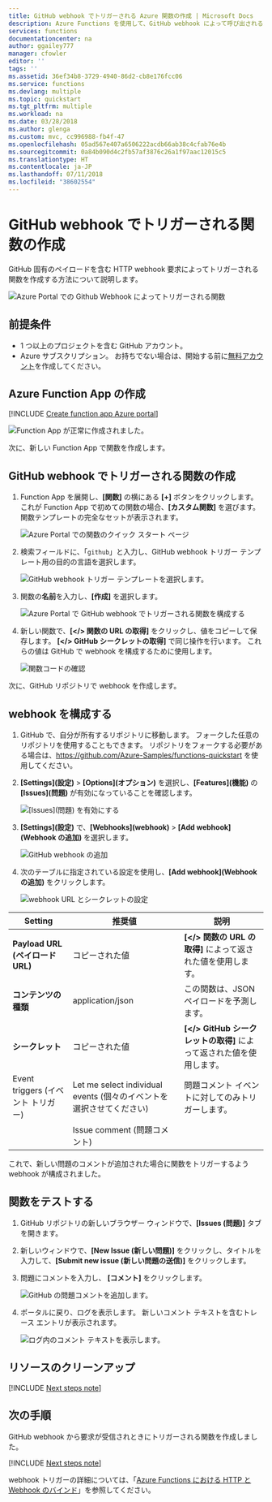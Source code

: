 ```yaml
---
title: GitHub webhook でトリガーされる Azure 関数の作成 | Microsoft Docs
description: Azure Functions を使用して、GitHub webhook によって呼び出されるサーバーレスの関数を作成します。
services: functions
documentationcenter: na
author: ggailey777
manager: cfowler
editor: ''
tags: ''
ms.assetid: 36ef34b8-3729-4940-86d2-cb8e176fcc06
ms.service: functions
ms.devlang: multiple
ms.topic: quickstart
ms.tgt_pltfrm: multiple
ms.workload: na
ms.date: 03/28/2018
ms.author: glenga
ms.custom: mvc, cc996988-fb4f-47
ms.openlocfilehash: 05ad567e407a6506222acdb66ab38c4cfab76e4b
ms.sourcegitcommit: 0a84b090d4c2fb57af3876c26a1f97aac12015c5
ms.translationtype: HT
ms.contentlocale: ja-JP
ms.lasthandoff: 07/11/2018
ms.locfileid: "38602554"
---
```

# <a name="create-a-function-triggered-by-a-github-webhook"></a>GitHub webhook でトリガーされる関数の作成

GitHub 固有のペイロードを含む HTTP webhook 要求によってトリガーされる関数を作成する方法について説明します。

![Azure Portal での Github Webhook によってトリガーされる関数](./media/functions-create-github-webhook-triggered-function/function-app-in-portal-editor.png)

## <a name="prerequisites"></a>前提条件

+ 1 つ以上のプロジェクトを含む GitHub アカウント。
+ Azure サブスクリプション。 お持ちでない場合は、開始する前に[無料アカウント](https://azure.microsoft.com/free/?WT.mc_id=A261C142F)を作成してください。

## <a name="create-an-azure-function-app"></a>Azure Function App の作成

[!INCLUDE [Create function app Azure portal](../../includes/functions-create-function-app-portal.md)]

![Function App が正常に作成されました。](./media/functions-create-first-azure-function/function-app-create-success.png)

次に、新しい Function App で関数を作成します。

<a name="create-function"></a>

## <a name="create-a-github-webhook-triggered-function"></a>GitHub webhook でトリガーされる関数の作成

1. Function App を展開し、**[関数]** の横にある **[+]** ボタンをクリックします。 これが Function App で初めての関数の場合、**[カスタム関数]** を選びます。 関数テンプレートの完全なセットが表示されます。

    ![Azure Portal での関数のクイック スタート ページ](./media/functions-create-github-webhook-triggered-function/add-first-function.png)

2. 検索フィールドに、「`github`」と入力し、GitHub webhook トリガー テンプレート用の目的の言語を選択します。 

     ![GitHub webhook トリガー テンプレートを選択します。](./media/functions-create-github-webhook-triggered-function/functions-create-github-webhook-trigger.png) 

2. 関数の**名前**を入力し、**[作成]** を選択します。 

     ![Azure Portal で GitHub webhook でトリガーされる関数を構成する](./media/functions-create-github-webhook-triggered-function/functions-create-github-webhook-trigger-2.png) 

3. 新しい関数で、**[</> 関数の URL の取得]** をクリックし、値をコピーして保存します。 **[</> GitHub シークレットの取得]** で同じ操作を行います。 これらの値は GitHub で webhook を構成するために使用します。

    ![関数コードの確認](./media/functions-create-github-webhook-triggered-function/functions-copy-function-url-github-secret.png)

次に、GitHub リポジトリで webhook を作成します。

## <a name="configure-the-webhook"></a>webhook を構成する

1. GitHub で、自分が所有するリポジトリに移動します。 フォークした任意のリポジトリを使用することもできます。 リポジトリをフォークする必要がある場合は、<https://github.com/Azure-Samples/functions-quickstart> を使用してください。

2. **[Settings]\(設定\)** > **[Options]\(オプション\)** を選択し、**[Features]\(機能\)** の **[Issues]\(問題\)** が有効になっていることを確認します。

   ![[Issues]\(問題\) を有効にする](./media/functions-create-github-webhook-triggered-function/functions-create-new-github-webhook.png)

1. **[Settings]\(設定\)** で、**[Webhooks]\(webhook\)** > **[Add webhook]\(Webhook の追加\)** を選択します。

    ![GitHub webhook の追加](./media/functions-create-github-webhook-triggered-function/functions-create-new-github-webhook-2.png)

1. 次のテーブルに指定されている設定を使用し、**[Add webhook]\(Webhook の追加\)** をクリックします。

    ![webhook URL とシークレットの設定](./media/functions-create-github-webhook-triggered-function/functions-create-new-github-webhook-3.png)

| Setting | 推奨値 | 説明 |
|---|---|---|
| **Payload URL (ペイロード URL)** | コピーされた値 | **[</> 関数の URL の取得]** によって返された値を使用します。 |
| **コンテンツの種類** | application/json | この関数は、JSON ペイロードを予測します。 |
| **シークレット**   | コピーされた値 | **[</> GitHub シークレットの取得]** によって返された値を使用します。 |
| Event triggers (イベント トリガー) | Let me select individual events (個々のイベントを選択させてください) | 問題コメント イベントに対してのみトリガーします。  |
| | Issue comment (問題コメント) |  |

これで、新しい問題のコメントが追加された場合に関数をトリガーするよう webhook が構成されました。

## <a name="test-the-function"></a>関数をテストする

1. GitHub リポジトリの新しいブラウザー ウィンドウで、**[Issues (問題)]** タブを開きます。

1. 新しいウィンドウで、**[New Issue (新しい問題)]** をクリックし、タイトルを入力して、**[Submit new issue (新しい問題の送信)]** をクリックします。

1. 問題にコメントを入力し、 **[コメント]** をクリックします。

    ![GitHub の問題コメントを追加します。](./media/functions-create-github-webhook-triggered-function/functions-github-webhook-add-comment.png)

1. ポータルに戻り、ログを表示します。 新しいコメント テキストを含むトレース エントリが表示されます。

     ![ログ内のコメント テキストを表示します。](./media/functions-create-github-webhook-triggered-function/function-app-view-logs.png)

## <a name="clean-up-resources"></a>リソースのクリーンアップ

[!INCLUDE [Next steps note](../../includes/functions-quickstart-cleanup.md)]

## <a name="next-steps"></a>次の手順

GitHub webhook から要求が受信されときにトリガーされる関数を作成しました。

[!INCLUDE [Next steps note](../../includes/functions-quickstart-next-steps.md)]

webhook トリガーの詳細については、「[Azure Functions における HTTP と Webhook のバインド](functions-bindings-http-webhook.md)」を参照してください。
